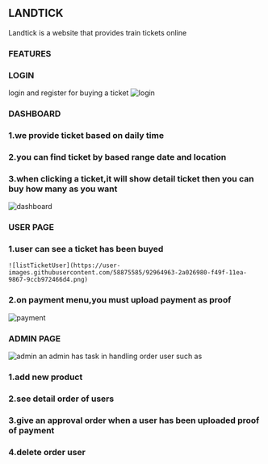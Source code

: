 
## LANDTICK 
Landtick is a website that provides train tickets online

### FEATURES

### LOGIN
login and register for buying a ticket
![login](https://user-images.githubusercontent.com/58875585/92963006-00940e80-f49c-11ea-880b-a9c5a18940cf.png)


### DASHBOARD
 ### 1.we provide ticket based on daily time
 ### 2.you can find ticket by based range date and location 
 ### 3.when clicking a ticket,it will show detail ticket then you can buy how many as you want
![dashboard](https://user-images.githubusercontent.com/58875585/92963695-15bd6d00-f49d-11ea-813d-e80168d4f784.png)



### USER PAGE
 ### 1.user can see a ticket has been buyed 
    ![listTicketUser](https://user-images.githubusercontent.com/58875585/92964963-2a026980-f49f-11ea-9867-9ccb972466d4.png)
 ### 2.on payment menu,you must upload payment as proof
 ![payment](https://user-images.githubusercontent.com/58875585/92965814-a9446d00-f4a0-11ea-881c-e7060b48f9a0.png)
 
 
 
### ADMIN PAGE
  ![admin](https://user-images.githubusercontent.com/58875585/92966642-1c9aae80-f4a2-11ea-9b25-ca491f5540ec.png)
  an admin has task in handling order user such as
### 1.add new product
### 2.see detail order of users
### 3.give an approval order when a user has been uploaded proof of payment
### 4.delete order user
  
  




